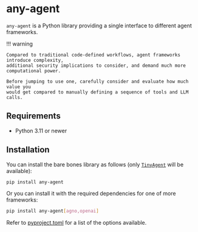 # **any-agent**

`any-agent` is a Python library providing a single interface to different agent frameworks.

!!! warning

    Compared to traditional code-defined workflows, agent frameworks introduce complexity,
    additional security implications to consider, and demand much more computational power.

    Before jumping to use one, carefully consider and evaluate how much value you
    would get compared to manually defining a sequence of tools and LLM calls.

## Requirements

- Python 3.11 or newer

## Installation

You can install the bare bones library as follows (only [`TinyAgent`](./frameworks/tinyagent.md) will be available):

```bash
pip install any-agent
```

Or you can install it with the required dependencies for one of more frameworks:

```bash
pip install any-agent[agno,openai]
```

Refer to [pyproject.toml](https://github.com/mozilla-ai/any-agent/blob/main/pyproject.toml) for a list of the options available.
